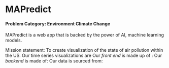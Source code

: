 # MAPredict

#### Problem Category: Environment **Climate Change**

MAPredict is a web app that is backed by the power of AI, machine learning models.

Mission statement: To create visualization of the state of air pollution within the US. Our time series visualizations are
Our *front end* is made up of :
Our *backend* is made of:
Our data is sourced from:
